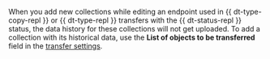 When you add new collections while editing an endpoint used in {{ dt-type-copy-repl }} or {{ dt-type-repl }} transfers with the {{ dt-status-repl }} status, the data history for these collections will not get uploaded. To add a collection with its historical data, use the **List of objects to be transferred** field in the [transfer settings](../../../../data-transfer/operations/transfer.md#update).
